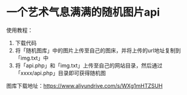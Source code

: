 # 一个艺术气息满满的随机图片api

使用教程：
1. 下载代码
2. 将「随机图库」中的图片上传至自己的图床，并将上传的url地址复制到「img.txt」中
3. 将「api.php」和「img.txt」上传至自己的网站目录，然后通过「xxxx/api.php」目录即可获得随机图


图库下载地址：https://www.aliyundrive.com/s/WXg1mHTZSUH
